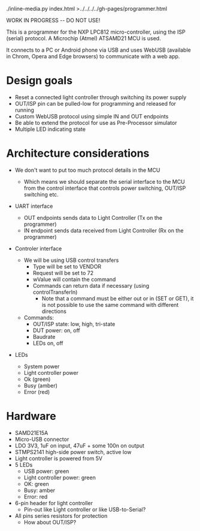  ./inline-media.py index.html >../../../../gh-pages/programmer.html


WORK IN PROGRESS -- DO NOT USE!

This is a programmer for the NXP LPC812 micro-controller, using the ISP (serial) protocol.
A Microchip (Atmel) ATSAMD21 MCU is used.

It connects to a PC or Android phone via USB and uses WebUSB (available in Chrom, Opera and Edge browsers) to communicate with a web app.


# Design goals

- Reset a connected light controller through switching its power supply
- OUT/ISP pin can be pulled-low for programming and released for running
- Custom WebUSB protocol using simple IN and OUT endpoints
- Be able to extend the protocol for use as Pre-Processor simulator
- Multiple LED indicating state


# Architecture considerations

- We don't want to put too much protocol details in the MCU
    - Which means we should separate the serial interface to the MCU from the control interface that controls power switching, OUT/ISP switching etc.

- UART interface
    - OUT endpoints sends data to Light Controller (Tx on the programmer)
    - IN endpoint sends data received from Light Controller (Rx on the programmer)

- Controler interface
    - We will be using USB control transfers
        - Type will be set to VENDOR
        - Request will be set to 72
        - wValue will contain the command
        - Commands can return data if necessary (using controlTransferIn)
            - Note that a command must be either out or in (SET or GET), it is not possible to use the same command with different directions
    - Commands:
        - OUT/ISP state: low, high, tri-state
        - DUT power: on, off
        - Baudrate
        - LEDs on, off

- LEDs
    - System power
    - Light controller power
    - Ok (green)
    - Busy (amber)
    - Error (red)


# Hardware

- SAMD21E15A
- Micro-USB connector
- LDO 3V3, 1uF on input, 47uF + some 100n on output
- STMPS2141 high-side power switch, active low
- Light controller is powered from 5V
- 5 LEDs
    - USB power: green
    - Light controller power: green
    - OK: green
    - Busy: amber
    - Error: red
- 6-pin header for light controller
    - Pin-out like Light controller or like USB-to-Serial?
- All pins series resistors for protection
    - How about OUT/ISP?